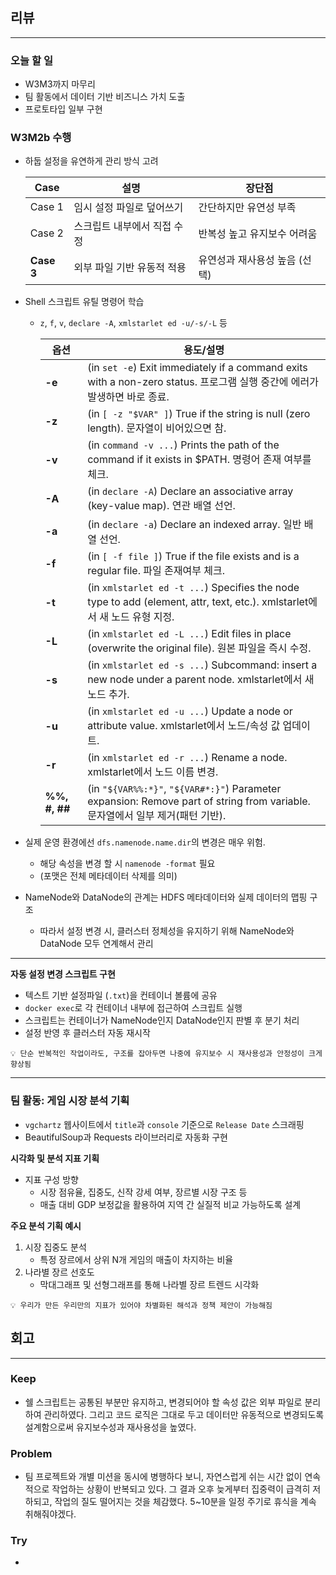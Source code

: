 ## 리뷰

---

### 오늘 할 일

- W3M3까지 마무리
- 팀 활동에서 데이터 기반 비즈니스 가치 도출
- 프로토타입 일부 구현

### W3M2b 수행

- 하둡 설정을 유연하게 관리 방식 고려
    
    
    | Case | 설명 | 장단점 |
    | --- | --- | --- |
    | Case 1 | 임시 설정 파일로 덮어쓰기 | 간단하지만 유연성 부족 |
    | Case 2 | 스크립트 내부에서 직접 수정 | 반복성 높고 유지보수 어려움 |
    | **Case 3** | 외부 파일 기반 유동적 적용 | 유연성과 재사용성 높음 (선택) |
- Shell 스크립트 유틸 명령어 학습
    - `z`, `f`, `v`, `declare -A`, `xmlstarlet ed -u/-s/-L` 등
        
        
        | 옵션 | 용도/설명 |
        | --- | --- |
        | **-e** | (in `set -e`) Exit immediately if a command exits with a non-zero status. 프로그램 실행 중간에 에러가 발생하면 바로 종료. |
        | **-z** | (in `[ -z "$VAR" ]`) True if the string is null (zero length). 문자열이 비어있으면 참. |
        | **-v** | (in `command -v ...`) Prints the path of the command if it exists in $PATH. 명령어 존재 여부를 체크. |
        | **-A** | (in `declare -A`) Declare an associative array (key-value map). 연관 배열 선언. |
        | **-a** | (in `declare -a`) Declare an indexed array. 일반 배열 선언. |
        | **-f** | (in `[ -f file ]`) True if the file exists and is a regular file. 파일 존재여부 체크. |
        | **-t** | (in `xmlstarlet ed -t ...`) Specifies the node type to add (element, attr, text, etc.). xmlstarlet에서 새 노드 유형 지정. |
        | **-L** | (in `xmlstarlet ed -L ...`) Edit files in place (overwrite the original file). 원본 파일을 즉시 수정. |
        | **-s** | (in `xmlstarlet ed -s ...`) Subcommand: insert a new node under a parent node. xmlstarlet에서 새 노드 추가. |
        | **-u** | (in `xmlstarlet ed -u ...`) Update a node or attribute value. xmlstarlet에서 노드/속성 값 업데이트. |
        | **-r** | (in `xmlstarlet ed -r ...`) Rename a node. xmlstarlet에서 노드 이름 변경. |
        | **%%, #, ##** | (in `"${VAR%%:*}"`, `"${VAR#*:}"`) Parameter expansion: Remove part of string from variable. 문자열에서 일부 제거(패턴 기반). |

- 실제 운영 환경에선 `dfs.namenode.name.dir`의 변경은 매우 위험.
    - 해당 속성을 변경 할 시 `namenode -format` 필요
    - (포맷은 전체 메타데이터 삭제를 의미)
- NameNode와 DataNode의 관계는 HDFS 메타데이터와 실제 데이터의 맵핑 구조
    - 따라서 설정 변경 시, 클러스터 정체성을 유지하기 위해 NameNode와 DataNode 모두 연계해서 관리

---

**자동 설정 변경 스크립트 구현**

- 텍스트 기반 설정파일 (`.txt`)을 컨테이너 볼륨에 공유
- `docker exec`로 각 컨테이너 내부에 접근하여 스크립트 실행
- 스크립트는 컨테이너가 NameNode인지 DataNode인지 판별 후 분기 처리
- 설정 반영 후 클러스터 자동 재시작

```
💡 단순 반복적인 작업이라도, 구조를 잡아두면 나중에 유지보수 시 재사용성과 안정성이 크게 향상됨
```
---

### 팀 활동: 게임 시장 분석 기획

- `vgchartz` 웹사이트에서 `title`과 `console` 기준으로 `Release Date` 스크래핑
- BeautifulSoup과 Requests 라이브러리로 자동화 구현

**시각화 및 분석 지표 기획**

- 지표 구성 방향
    - 시장 점유율, 집중도, 신작 강세 여부, 장르별 시장 구조 등
    - 매출 대비 GDP 보정값을 활용하여 지역 간 실질적 비교 가능하도록 설계

**주요 분석 기획 예시**

1. 시장 집중도 분석
    - 특정 장르에서 상위 N개 게임의 매출이 차지하는 비율
2. 나라별 장르 선호도
    - 막대그래프 및 선형그래프를 통해 나라별 장르 트렌드 시각화

```
💡 우리가 만든 우리만의 지표가 있어야 차별화된 해석과 정책 제안이 가능해짐
```

## 회고

---

### Keep

- 쉘 스크립트는 공통된 부분만 유지하고, 변경되어야 할 속성 값은 외부 파일로 분리하여 관리하였다. 그리고 코드 로직은 그대로 두고 데이터만 유동적으로 변경되도록 설계함으로써 유지보수성과 재사용성을 높였다.

### Problem

- 팀 프로젝트와 개별 미션을 동시에 병행하다 보니, 자연스럽게 쉬는 시간 없이 연속적으로 작업하는 상황이 반복되고 있다. 그 결과 오후 늦게부터 집중력이 급격히 저하되고, 작업의 질도 떨어지는 것을 체감했다. 5~10분을 일정 주기로 휴식을 계속 취해줘야겠다.

### Try

-
